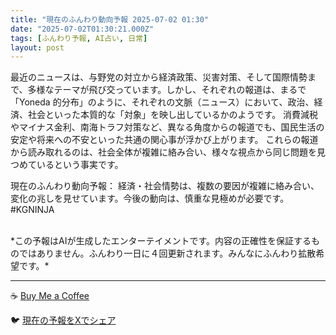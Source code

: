 ```yaml
---
title: "現在のふんわり動向予報 2025-07-02 01:30"
date: "2025-07-02T01:30:21.000Z"
tags: [ふんわり予報, AI占い, 日常]
layout: post
---
```


最近のニュースは、与野党の対立から経済政策、災害対策、そして国際情勢まで、多様なテーマが飛び交っています。しかし、それぞれの報道は、まるで「Yoneda 的分布」のように、それぞれの文脈（ニュース）において、政治、経済、社会といった本質的な「対象」を映し出しているかのようです。  消費減税やマイナス金利、南海トラフ対策など、異なる角度からの報道でも、国民生活の安定や将来への不安といった共通の関心事が浮かび上がります。  これらの報道から読み取れるのは、社会全体が複雑に絡み合い、様々な視点から同じ問題を見つめているという事実です。


現在のふんわり動向予報：
経済・社会情勢は、複数の要因が複雑に絡み合い、変化の兆しを見せています。今後の動向は、慎重な見極めが必要です。#KGNINJA

<br>
*この予報はAIが生成したエンターテイメントです。内容の正確性を保証するものではありません。ふんわり一日に４回更新されます。みんなにふんわり拡散希望です。*

---
☕️ [Buy Me a Coffee](https://www.buymeacoffee.com/kgninja)

🐦 [現在の予報をXでシェア](https://twitter.com/intent/tweet?text=%E7%8F%BE%E5%9C%A8%E3%81%AE%E3%81%B5%E3%82%93%E3%82%8F%E3%82%8A%E4%BA%88%E5%A0%B1%3A%20%E3%80%8C%E6%9C%80%E8%BF%91%E3%81%AE%E3%83%8B%E3%83%A5%E3%83%BC%E3%82%B9%E3%81%AF%E3%80%81%E4%B8%8E%E9%87%8E%E5%85%9A%E3%81%AE%E5%AF%BE%E7%AB%8B%E3%81%8B%E3%82%89%E7%B5%8C%E6%B8%88%E6%94%BF%E7%AD%96%E3%80%81%E7%81%BD%E5%AE%B3%E5%AF%BE%E7%AD%96%E3%80%81%E3%81%9D%E3%81%97%E3%81%A6%E5%9B%BD%E9%9A%9B%E6%83%85%E5%8B%A2%E3%81%BE%E3%81%A7%E3%80%81%E5%A4%9A%E6%A7%98%E3%81%AA%E3%83%86%E3%83%BC%E3%83%9E%E3%81%8C%E9%A3%9B%E3%81%B3%E4%BA%A4%E3%81%A3%E3%81%A6%E3%81%84%E3%81%BE%E3%81%99%E3%80%82%E3%80%8D%23KGNINJA%20%E7%B6%9A%E3%81%8D%E3%81%AF%E3%83%96%E3%83%AD%E3%82%B0%E3%81%A7%EF%BC%81%F0%9F%91%87&url=https%3A%2F%2Fkg-ninja.github.io%2FFunwariyoso%2F)
